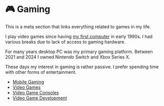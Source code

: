 # 🎮 Gaming

This is a meta section that links everything related to games in my life.

I play video games since having [my first computer](../computers/atari-65xe/) in early 1990s. I had various breaks due to lack of access to gaming hardware.

For many years desktop PC was my primary gaming platform. Between 2021 and 2024 I owned Nintendo Switch and Xbox Series X.

These days my interest in gaming is rather passive. I prefer spending time with other forms of entertainment.

- [Mobile Gaming](../mobile-gaming)
- [Video Games](../video-games)
- [Video Game Consoles](../video-game-consoles)
- [Video Game Development](../video-game-development)

